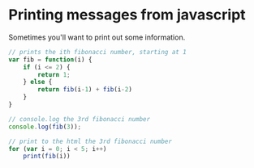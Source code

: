 # Printing messages from javascript

Sometimes you'll want to print out some information.

```js
// prints the ith fibonacci number, starting at 1
var fib = function(i) {
    if (i <= 2) {
        return 1;
    } else {
        return fib(i-1) + fib(i-2)
    }
}

// console.log the 3rd fibonacci number
console.log(fib(3));

// print to the html the 3rd fibonacci number
for (var i = 0; i < 5; i++)
    print(fib(i))
```
